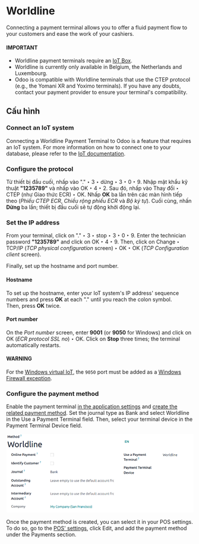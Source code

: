 # Worldline

Connecting a payment terminal allows you to offer a fluid payment flow to your customers and ease
the work of your cashiers.

#### IMPORTANT
- Worldline payment terminals require an [IoT Box](../../../../general/iot.md).
- Worldline is currently only available in Belgium, the Netherlands and Luxembourg.
- Odoo is compatible with Worldline terminals that use the CTEP protocol (e.g., the Yomani XR and
  Yoximo terminals). If you have any doubts, contact your payment provider to ensure your
  terminal's compatibility.

## Cấu hình

### Connect an IoT system

Connecting a Worldline Payment Terminal to Odoo is a feature that requires an IoT system. For more
information on how to connect one to your database, please refer to the
[IoT documentation](../../../../general/iot.md).

### Configure the protocol

Từ thiết bị đầu cuối, nhấp vào "." ‣ 3 ‣ dừng ‣ 3 ‣ 0 ‣ 9. Nhập mật khẩu kỹ thuật **"1235789"** và nhấp vào OK ‣ 4 ‣ 2. Sau đó, nhấp vào Thay đổi ‣ CTEP (như Giao thức ECR) ‣ OK. Nhấp **OK** ba lần trên các màn hình tiếp theo (*Phiếu CTEP ECR*, *Chiều rộng phiếu ECR* và *Bộ ký tự*). Cuối cùng, nhấn **Dừng** ba lần; thiết bị đầu cuối sẽ tự động khởi động lại.

### Set the IP address

From your terminal, click on "." ‣ 3 ‣ stop ‣ 3 ‣ 0 ‣ 9. Enter the
technician password **"1235789"** and click on OK ‣ 4 ‣ 9. Then, click on
Change ‣ TCP/IP (*TCP physical configuration* screen) ‣ OK ‣
OK (*TCP Configuration client* screen).

Finally, set up the hostname and port number.

#### Hostname

To set up the hostname, enter your IoT system's IP address' sequence numbers and press **OK** at
each "." until you reach the colon symbol.
<br/>
Then, press **OK** twice.
<br/>

#### Port number

On the *Port number* screen, enter **9001** (or **9050** for Windows) and click on
OK (*ECR protocol SSL no*) ‣ OK. Click on **Stop** three times;
the terminal automatically restarts.

#### WARNING
For the [Windows virtual IoT](../../../../general/iot.md), the `9050` port must be added
as a [Windows Firewall exception](../../../../general/iot/windows_iot.md#iot-windows-iot-firewall).

### Configure the payment method

Enable the payment terminal [in the application settings](../../configuration.md#configuration-settings) and
[create the related payment method](../../payment_methods.md). Set the journal type as
Bank and select Worldline in the Use a Payment Terminal field.
Then, select your terminal device in the Payment Terminal Device field.

![image](worldline/worldline-payment-terminals.png)

Once the payment method is created, you can select it in your POS settings. To do so, go to the
[POS' settings](../../configuration.md#configuration-settings), click Edit, and add the payment method
under the Payments section.

<a id="worldline-yomani-info"></a>
